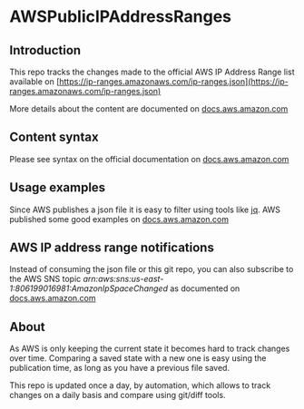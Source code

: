 # AWSPublicIPAddressRanges

## Introduction

This repo tracks the changes made to the official AWS IP Address Range list available on [https://ip-ranges.amazonaws.com/ip-ranges.json](https://ip-ranges.amazonaws.com/ip-ranges.json)

More details about the content are documented on [docs.aws.amazon.com](http://docs.aws.amazon.com/general/latest/gr/aws-ip-ranges.html)

## Content syntax

Please see syntax on the official documentation on [docs.aws.amazon.com](https://docs.aws.amazon.com/general/latest/gr/aws-ip-ranges.html#aws-ip-syntax)

## Usage examples

Since AWS publishes a json file it is easy to filter using tools like [jq](https://stedolan.github.io/jq/). AWS published some good examples on [docs.aws.amazon.com](http://docs.aws.amazon.com/general/latest/gr/aws-ip-ranges.html)

## AWS IP address range notifications

Instead of consuming the json file or this git repo, you can also subscribe to the AWS SNS topic _arn:aws:sns:us-east-1:806199016981:AmazonIpSpaceChanged_ as documented on [docs.aws.amazon.com](http://docs.aws.amazon.com/general/latest/gr/aws-ip-ranges.html)

## About

As AWS is only keeping the current state it becomes hard to track changes over time. Comparing a saved state with a new one is easy using the publication time, as long as you have a previous file saved.

This repo is updated once a day, by automation, which allows to track changes on a daily basis and compare using git/diff tools.
